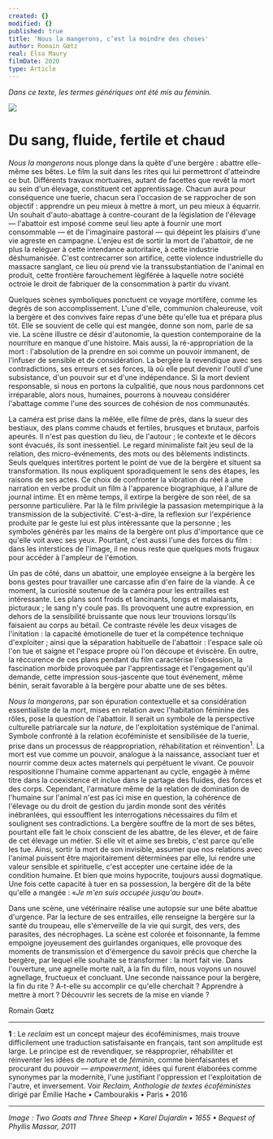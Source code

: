 ```yaml
---
created: {}
modified: {}
published: true
title: 'Nous la mangerons, c’est la moindre des choses'
author: Romain Gœtz
real: Elsa Maury
filmDate: 2020
type: Article
---
```

*Dans ce texte, les termes génériques ont été mis au féminin.*

![](nous-la-mangerons6.jpg)

# Du sang, fluide, fertile et chaud

*Nous la mangerons* nous plonge dans la quête d'une bergère : abattre elle-même ses bêtes. Le film la suit dans les rites qui lui permettront d'atteindre ce but. Différents travaux mortuaires, autant de facettes que revêt la mort au sein d'un élevage, constituent cet apprentissage. Chacun aura pour conséquence une tuerie, chacun sera l'occasion de se rapprocher de son objectif : apprendre un peu mieux à mettre à mort, un peu mieux à équarrir. Un souhait d'auto-abattage à contre-courant de la législation de l'élevage — l'abattoir est imposé comme seul lieu apte à fournir une mort consommable — et de l'imaginaire pastoral — qui dépeint les plaisirs d'une vie agreste en campagne. L'enjeu est de sortir la mort de l'abattoir, de ne plus la reléguer à cette intendance autoritaire, à cette industrie déshumanisée. C'est contrecarrer son artifice, cette violence industrielle du massacre sanglant, ce lieu où prend vie la transsubstantiation de l'animal en produit, cette frontière farouchement légiférée à laquelle notre société octroie le droit de fabriquer de la consommation à partir du vivant.

Quelques scènes symboliques ponctuent ce voyage mortifère, comme les degrés de son accomplissement. L'une d'elle, communion chaleureuse, voit la bergère et des convives faire repas d'une bête qu'elle tua et prépara plus tôt. Elle se souvient de celle qui est mangée, donne son nom, parle de sa vie. La scène illustre ce désir d'autonomie, la question contemporaine de la nourriture en manque d'une histoire. Mais aussi, la ré-appropriation de la mort : l'absolution de la prendre en soi comme un pouvoir immanent, de l'infuser de sensible et de considération. La bergère la revendique avec ses contradictions, ses erreurs et ses forces, là où elle peut devenir l'outil d'une subsistance, d'un pouvoir sur et d'une indépendance. Si la mort devient responsable, si nous en portons la culpalitié, que nous nous pardonnons cet irréparable, alors nous, humaines, pourrons à nouveau considérer l'abattage comme l'une des sources de cohésion de nos communautés.

La caméra est prise dans la mêlée, elle filme de près, dans la sueur des bestiaux, des plans comme chauds et fertiles, brusques et brutaux, parfois apeurés. Il n'est pas question du lieu, de l'autour ; le contexte et le décors sont évacués, ils sont inessentiel. Le regard minimaliste fait jeu seul de la relation, des micro-événements, des mots ou des bêlements indistincts. Seuls quelques intertitres portent le point de vue de la bergère et situent sa transformation. Ils nous expliquent sporadiquement le sens des étapes, les raisons de ses actes. Ce choix de confronter la vibration du réel à une narration en verbe produit un film à l'apparence biographique, à l'allure de journal intime. Et en même temps, il extirpe la bergère de son réel, de sa personne particulière. Par là le film privilégie la passasion metempirique à la transmission de la subjectivité. C'est-à-dire, la reflexion sur l'expérience produite par le geste lui est plus intéressante que la personne ; les symboles générés par les mains de la bergère ont plus d'importance que ce qu'elle voit avec ses yeux. Pourtant, c'est aussi l'une des forces du film : dans les interstices de l'image, il ne nous reste que quelques mots frugaux pour accéder à l'ampleur de l'émotion.

Un pas de côté, dans un abattoir, une employée enseigne à la bergère les bons gestes pour travailler une carcasse afin d'en faire de la viande. À ce moment, la curiosité soutenue de la caméra pour les entrailles est intéressante. Les plans sont froids et lancinants, longs et malaisants, picturaux ; le sang n'y coule pas. Ils provoquent une autre expression, en dehors de la sensibilité bruissante que nous leur trouvions lorsqu'ils faisaient au corps au bétail. Ce contraste révèle les deux visages de l'initation : la capacité émotionelle de tuer et la compétence technique d'exploiter ; ainsi que la séparation habituelle de l'abattoir : l'espace sale où l'on tue et saigne et l'espace propre où l'on découpe et éviscère. En outre, la réccurence de ces plans pendant du film caractérise l'obsession, la fascination morbide provoquée par l'apprentissage et l'engagement qu'il demande, cette impression sous-jascente que tout événement, même bénin, serait favorable à la bergère pour abatte une de ses bêtes.

*Nous la mangerons*, par son épuration contextuelle et sa considération essentialiste de la mort, mises en relation avec l'habitation féminine des rôles, pose la question de l'abattoir. Il serait un symbole de la perspective culturelle patriarcale sur la *nature*, de l'exploitation systémique de l'animal. Symbole confronté à la relation écoféministe et sensibilisée de la tuerie, prise dans un processus de réappropriation, réhabilitation et réinvention<sup>1</sup>. La mort est vue comme un pouvoir, analogue à la naissance, associant tuer et nourrir comme deux actes maternels qui perpétuent le vivant. Ce pouvoir respositionne l'humaine comme appartenant au cycle, engagée à même titre dans la coexistence et inclue dans le partage des fluides, des forces et des corps. Cependant, l'armature même de la relation de domination de l'humaine sur l'animal n'est pas ici mise en question, la cohérence de l'élevage ou du droit de gestion du jardin monde sont des vérités inébranlées, qui essoufflent les interrogations nécessaires du film et soulignent ses contradictions. La bergère souffre de la mort de ses bêtes, pourtant elle fait le choix conscient de les abattre, de les élever, et de faire de cet élevage un métier. Si elle vit et aime ses brebis, c'est parce qu'elle les tue. Ainsi, sortir la mort de son invisible, assumer que nos relations avec l'animal puissent être majoritairement déterminées par elle, lui rendre une valeur sensible et spirituelle, c'est accepter une certaine idée de la condition humaine. Et bien que moins hypocrite, toujours aussi dogmatique. Une fois cette capacité à tuer en sa possession, la bergère dit de la bête qu'elle a mangée : «*Je m'en suis occupée jusqu'au bout*».

Dans une scène, une vétérinaire réalise une autopsie sur une bête abattue d'urgence. Par la lecture de ses entrailles, elle renseigne la bergère sur la santé du troupeau, elle s'émerveille de la vie qui surgit, des vers, des parasites, des nécrophages. La scène est colorée et foisonnante, la femme empoigne joyeusement des guirlandes organiques, elle provoque des moments de transmission et d'émergence du savoir précis que cherche la bergère, par lequel elle souhaite se transformer : la mort fait vie. Dans l'ouverture, une agnelle morte naît, à la fin du film, nous voyons un nouvel agnellage, fructueux et concluant. Une seconde naissance pour la bergère, la fin du rite ? A-t-elle su accomplir ce qu'elle cherchait ? Apprendre à mettre à mort ? Découvrir les secrets de la mise en viande ?

Romain Gœtz

----

**1** : Le *reclaim* est un concept majeur des écoféminismes, mais trouve difficilement une traduction satisfaisante en français, tant son amplitude est large. Le principe est de revendiquer, se réapproprier, réhabiliter et réinventer les idées de *nature* et de *féminin*, comme bienfaisantes et procurant du pouvoir — *empowerment*, idées qui furent élaborées comme synonymes par la modernité, l'une justifiant l'oppression et l'exploitation de l'autre, et inversement. Voir *Reclaim, Anthologie de textes écoféministes*  dirigé par Émilie Hache • Cambourakis • Paris • 2016

----
<!--*Image : Leaf from a Beatus Manuscript: the Lamb at the Foot of the Cross, Flanked by Two Angels; The Calling of Saint John with the Enthroned Christ flanked by Angels and a Man Holding a Book • 1180 • Purchase, The Cloisters Collection, Rogers and Harris Brisbane Dick Funds, and Joseph Pulitzer Bequest, 1991*-->

<!-- *Image : Two Recumbent Sheep • Adriaen van de Velde • 1670 • Bequest of Phyllis Massar, 2011*-->

*Image : Two Goats and Three Sheep • Karel Dujardin • 1655 • Bequest of Phyllis Massar, 2011*
